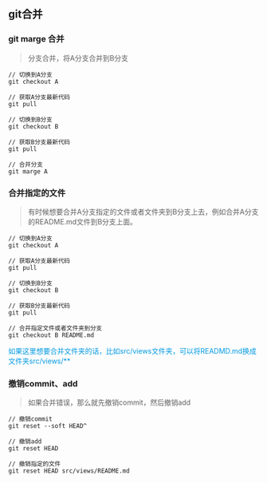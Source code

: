 ## git合并
### git marge 合并
> 分支合并，将A分支合并到B分支

``` git
// 切换到A分支
git checkout A

// 获取A分支最新代码
git pull

// 切换到B分支
git checkout B

// 获取B分支最新代码
git pull

// 合并分支
git marge A
```

### 合并指定的文件
> 有时候想要合并A分支指定的文件或者文件夹到B分支上去，例如合并A分支的README.md文件到B分支上面。

``` git 
// 切换到A分支
git checkout A

// 获取A分支最新代码
git pull

// 切换到B分支
git checkout B

// 获取B分支最新代码
git pull

// 合并指定文件或者文件夹到分支
git checkout B README.md 

```

<span style='color:#0099e1'>如果这里想要合并文件夹的话，比如src/views文件夹，可以将READMD.md换成文件夹src/views/**</span>

### 撤销commit、add
> 如果合并错误，那么就先撤销commit，然后撤销add
``` git
// 撤销commit 
git reset --soft HEAD^

// 撤销add
git reset HEAD

// 撤销指定的文件
git reset HEAD src/views/README.md
```